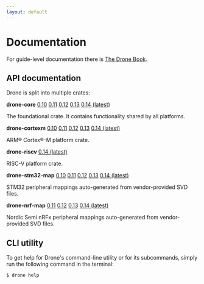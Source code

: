 ```yaml
---
layout: default
---
```


# Documentation

For guide-level documentation there is [The Drone Book](https://book.drone-os.com).

## API documentation

Drone is split into multiple crates:

**drone-core**
[0.10](https://api.drone-os.com/drone-core/0.10/)
[0.11](https://api.drone-os.com/drone-core/0.11/)
[0.12](https://api.drone-os.com/drone-core/0.12/)
[0.13](https://api.drone-os.com/drone-core/0.13/)
[0.14 (latest)](https://api.drone-os.com/drone-core/0.14/)

The foundational crate. It contains functionality shared by all platforms.

**drone-cortexm**
[0.10](https://api.drone-os.com/drone-cortex-m/0.10/)
[0.11](https://api.drone-os.com/drone-cortex-m/0.11/)
[0.12](https://api.drone-os.com/drone-cortexm/0.12/)
[0.13](https://api.drone-os.com/drone-cortexm/0.13/)
[0.14 (latest)](https://api.drone-os.com/drone-cortexm/0.14/)

ARM® Cortex®-M platform crate.

**drone-riscv**
[0.14 (latest)](https://api.drone-os.com/drone-riscv/0.14/)

RISC-V platform crate.

**drone-stm32-map**
[0.10](https://api.drone-os.com/drone-stm32-map/0.10/)
[0.11](https://api.drone-os.com/drone-stm32-map/0.11/)
[0.12](https://api.drone-os.com/drone-stm32-map/0.12/)
[0.13](https://api.drone-os.com/drone-stm32-map/0.13/)
[0.14 (latest)](https://api.drone-os.com/drone-stm32-map/0.14/)

STM32 peripheral mappings auto-generated from vendor-provided SVD files.

**drone-nrf-map**
[0.11](https://api.drone-os.com/drone-nrf-map/0.11/)
[0.12](https://api.drone-os.com/drone-nrf-map/0.12/)
[0.13](https://api.drone-os.com/drone-nrf-map/0.13/)
[0.14 (latest)](https://api.drone-os.com/drone-nrf-map/0.14/)

Nordic Semi nRFx peripheral mappings auto-generated from vendor-provided SVD
files.

## CLI utility

To get help for Drone's command-line utility or for its subcommands, simply run
the following command in the terminal:

```shell
$ drone help
```
